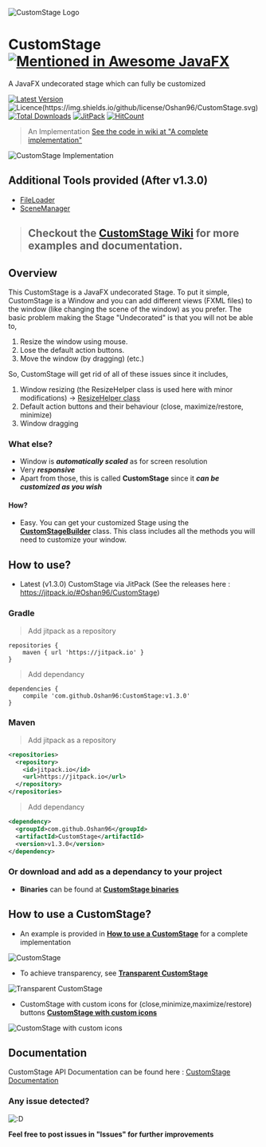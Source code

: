 ![CustomStage Logo][imgLogo]

# CustomStage  [![Mentioned in Awesome JavaFX](https://awesome.re/mentioned-badge.svg)](https://github.com/mhrimaz/AwesomeJavaFX)
A JavaFX undecorated stage which can fully be customized

[![Latest Version](https://img.shields.io/github/release/Oshan96/CustomStage.svg)](https://github.com/Oshan96/CustomStage/releases)
![Licence(https://img.shields.io/github/license/Oshan96/CustomStage.svg)](https://img.shields.io/github/license/Oshan96/CustomStage.svg)
[![Total Downloads](https://img.shields.io/github/downloads/Oshan96/CustomStage/total.svg)](https://github.com/Oshan96/CustomStage/releases)
[![JitPack](https://jitpack.io/v/Oshan96/CustomStage.svg)](https://jitpack.io/#Oshan96/CustomStage)
[![HitCount](http://hits.dwyl.io/Oshan96/CustomStage.svg)](http://hits.dwyl.io/Oshan96/CustomStage)

> An Implementation [See the code in wiki at "A complete implementation"](https://github.com/Oshan96/CustomStage/wiki#a-complete-implementation)

![CustomStage Implementation](https://thumbs.gfycat.com/JampackedDetailedJapanesebeetle-size_restricted.gif)

## Additional Tools provided (After v1.3.0)
- [FileLoader](https://github.com/Oshan96/CustomStage/blob/master/src/main/java/lk/vivoxalabs/scenemanager/tools/FileLoader.java)
- [SceneManager](https://github.com/Oshan96/CustomStage/blob/master/src/main/java/lk/vivoxalabs/scenemanager/SceneManager.java)

> ## Checkout the [CustomStage Wiki][wiki] for more examples and documentation.

## Overview
This CustomStage is a JavaFX undecorated Stage. To put it simple, CustomStage is a Window and you can add different views (FXML files)
to the window (like changing the scene of the window) as you prefer.
The basic problem making the Stage "Undecorated" is that you will not be able to,
  1) Resize the window using mouse.
  2) Lose the default action buttons.
  3) Move the window (by dragging) (etc.)

So, CustomStage will get rid of all of these issues since it includes,
  1) Window resizing (the ResizeHelper class is used here with minor modifications) -> [ResizeHelper class](https://stackoverflow.com/questions/19455059/allow-user-to-resize-an-undecorated-stage)
  2) Default action buttons and their behaviour (close, maximize/restore, minimize)
  3) Window dragging 
  

### What else?

- Window is **_automatically scaled_** as for screen resolution
- Very **_responsive_**
- Apart from those, this is called **CustomStage** since it **_can be customized as you wish_**

#### How?

- Easy. You can get your customized Stage using the [**CustomStageBuilder**](src/main/java/lk/vivoxalabs/customstage/CustomStageBuilder.java) class. 
  This class includes all the methods you will need to customize your window.

## How to use?

- Latest (v1.3.0) CustomStage via JitPack (See the releases here : https://jitpack.io/#Oshan96/CustomStage)

### Gradle

> Add jitpack as a repository

```
repositories {
    maven { url 'https://jitpack.io' }
}
```

> Add dependancy

```
dependencies {
    compile 'com.github.Oshan96:CustomStage:v1.3.0'
}
```

### Maven 

> Add jitpack as a repository

```xml
<repositories>
  <repository>
    <id>jitpack.io</id>
    <url>https://jitpack.io</url>
  </repository>
</repositories>
```

> Add dependancy 

```xml
<dependency>
  <groupId>com.github.Oshan96</groupId>
  <artifactId>CustomStage</artifactId>
  <version>v1.3.0</version>
</dependency>
```

### Or download and add as a dependancy to your project
- **Binaries** can be found at [**CustomStage binaries**](https://github.com/Oshan96/CustomStage/releases)

## How to use a CustomStage?

- An example is provided in [**How to use a CustomStage**](examples/v1.0.0/StageTest.java) for a complete implementation

![CustomStage](https://preview.ibb.co/mJrs2x/Custom_Stage.png)

- To achieve transparency, see [**Transparent CustomStage**](examples/v1.0.0/TransparentStage.java)

![Transparent CustomStage](https://preview.ibb.co/bWvfpc/Transparent.png)

- CustomStage with custom icons for (close,minimize,maximize/restore) buttons [**CustomStage with custom icons**](examples/v1.0.0/CustomIconStage.java)

![CustomStage with custom icons](https://preview.ibb.co/jzJN2x/custom_Icon.png)

## Documentation
CustomStage API Documentation can be found here : [CustomStage Documentation](https://oshan96.github.io/CustomStage/)

### Any issue detected?
![:D](https://lh3.googleusercontent.com/SVKzPc8BQlUkxqPY87sn2SGomGAxhkqRHSQDw53EhGGbth2tbebxMtiSmX7MQ3augQ=w300)

**Feel free to post issues in "Issues" for further improvements** 

[imgLogo]: https://i.imgur.com/uV4rDEM.png

[wiki]: https://github.com/Oshan96/CustomStage/wiki

